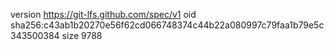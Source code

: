 version https://git-lfs.github.com/spec/v1
oid sha256:c43ab1b20270e56f62cd066748374c44b22a080997c79faa1b79e5c343500384
size 9788

